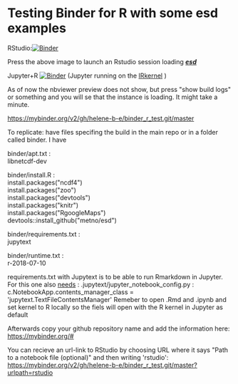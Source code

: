 
# Testing Binder for R with some esd examples


RStudio:[![Binder](https://mybinder.org/badge.svg)](https://mybinder.org/v2/gh/helene-b-e/binder_r_test.git/master?urlpath=rstudio)

Press the above image to launch an Rstudio session loading [**_esd_**](https://github.com/metno/esd/wiki)



Jupyter+R [![Binder](https://mybinder.org/badge.svg)](https://mybinder.org/v2/gh/helene-b-e/binder_r_test.git/master?filepath=ESD_binder_test.ipynb) 
(Jupyter running on the [IRkernel](https://github.com/IRkernel/IRkernel) )

As of now the nbviewer preview does not show, but press "show build logs" or something and you will se that the instance is loading. It might take a minute.

https://mybinder.org/v2/gh/helene-b-e/binder_r_test.git/master


To replicate: have files specifing the build in the main repo or in a folder called binder. I have 

binder/apt.txt : \
libnetcdf-dev

binder/install.R :  \
install.packages("ncdf4") \
install.packages("zoo") \
install.packages("devtools") \
install.packages("knitr") \
install.packages("RgoogleMaps") \
devtools::install_github("metno/esd")

binder/requirements.txt : \
jupytext

binder/runtime.txt : \
r-2018-07-10


requirements.txt with Jupytext is to be able to run Rmarkdown in Jupyter. For this one also  [needs](https://github.com/mwouts/jupytext/blob/master/.jupyter/jupyter_notebook_config.py) : 
.jupytext/jupyter_notebook_config.py :
c.NotebookApp.contents_manager_class = 'jupytext.TextFileContentsManager' 
Remeber to open .Rmd and .ipynb and set kernel to R locally so the fiels will open with the R kernel in Jupyter as default 

Afterwards copy your github repository name and add the information here:
https://mybinder.org/#

You can recieve an url-link to RStudio by choosing URL where it says "Path to a notebook file (optional)" and then writing 'rstudio': 
https://mybinder.org/v2/gh/helene-b-e/binder_r_test.git/master?urlpath=rstudio




